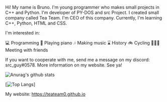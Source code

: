 Hi! My name is Bruno. I'm young programmer who makes small projects in C++ and Python. I'm developer of PY-DOS and src Project. I created small company called Tea Team. I'm CEO of this company. Currently, I'm learning C++, Python, HTML and CSS.

I'm interested in:

💻 Programming
🎹 Playing piano
🎶 Making music
⌛ History
🚲 Cycling
🧑‍🤝‍🧑 Meeting with friends

If you want to cooperate with me, send me a message on my discord: src_guy#0578. More information on my website. See ya!

![Anurag's github stats](https://github-readme-stats.vercel.app/api?username=srcguy&theme=dark&show_icons=true)

[![Top Langs](https://github-readme-stats.vercel.app/api/top-langs/?username=srcguy&theme=dark&show_icons=true)]

My website: https://teateam0.github.io
